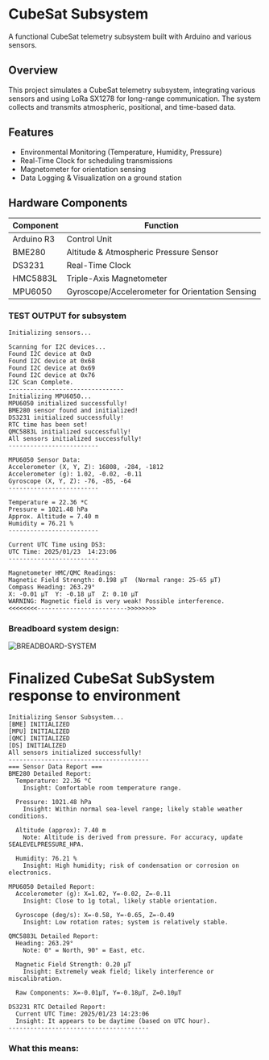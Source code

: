 # CubeSat Subsystem

A functional CubeSat telemetry subsystem built with Arduino and various sensors.

## Overview

This project simulates a CubeSat telemetry subsystem, integrating various sensors and using LoRa SX1278 for long-range communication. The system collects and transmits atmospheric, positional, and time-based data.

## Features

- Environmental Monitoring (Temperature, Humidity, Pressure)
- Real-Time Clock for scheduling transmissions
- Magnetometer for orientation sensing
- Data Logging & Visualization on a ground station

## Hardware Components

| Component        | Function                                        |
|-----------------|------------------------------------------------|
| Arduino R3 | Control Unit | 
| BME280 | Altitude & Atmospheric Pressure Sensor | 
| DS3231 | Real-Time Clock |
| HMC5883L | Triple-Axis Magnetometer |
| MPU6050 | Gyroscope/Accelerometer for Orientation Sensing |

### TEST OUTPUT for subsystem

```shell
Initializing sensors...

Scanning for I2C devices...
Found I2C device at 0xD
Found I2C device at 0x68
Found I2C device at 0x69
Found I2C device at 0x76
I2C Scan Complete.
--------------------------------
Initializing MPU6050...
MPU6050 initialized successfully!
BME280 sensor found and initialized!
DS3231 initialized successfully!
RTC time has been set!
QMC5883L initialized successfully!
All sensors initialized successfully!
-------------------------

MPU6050 Sensor Data:
Accelerometer (X, Y, Z): 16808, -284, -1812
Accelerometer (g): 1.02, -0.02, -0.11
Gyroscope (X, Y, Z): -76, -85, -64
-------------------------

Temperature = 22.36 *C
Pressure = 1021.48 hPa
Approx. Altitude = 7.40 m
Humidity = 76.21 %
-------------------------

Current UTC Time using DS3:
UTC Time: 2025/01/23  14:23:06
-------------------------

Magnetometer HMC/QMC Readings:
Magnetic Field Strength: 0.198 µT  (Normal range: 25-65 µT)
Compass Heading: 263.29° 
X: -0.01 µT  Y: -0.18 µT  Z: 0.10 µT
WARNING: Magnetic field is very weak! Possible interference.
<<<<<<<<------------------------->>>>>>>>
```
### Breadboard system design:
![BREADBOARD-SYSTEM](https://github.com/user-attachments/assets/3f7a6421-bc16-4017-bb5a-60546074a683)

# Finalized CubeSat SubSystem response to environment

```
Initializing Sensor Subsystem...
[BME] INITIALIZED
[MPU] INITIALIZED
[QMC] INITIALIZED
[DS] INITIALIZED
All sensors initialized successfully!
---------------------------------------
=== Sensor Data Report ===
BME280 Detailed Report:
  Temperature: 22.36 °C
    Insight: Comfortable room temperature range.

  Pressure: 1021.48 hPa
    Insight: Within normal sea-level range; likely stable weather conditions.

  Altitude (approx): 7.40 m
    Note: Altitude is derived from pressure. For accuracy, update SEALEVELPRESSURE_HPA.

  Humidity: 76.21 %
    Insight: High humidity; risk of condensation or corrosion on electronics.

MPU6050 Detailed Report:
  Accelerometer (g): X=1.02, Y=-0.02, Z=-0.11
    Insight: Close to 1g total, likely stable orientation.

  Gyroscope (deg/s): X=-0.58, Y=-0.65, Z=-0.49
    Insight: Low rotation rates; system is relatively stable.

QMC5883L Detailed Report:
  Heading: 263.29°
    Note: 0° = North, 90° = East, etc.

  Magnetic Field Strength: 0.20 µT
    Insight: Extremely weak field; likely interference or miscalibration.

  Raw Components: X=-0.01µT, Y=-0.18µT, Z=0.10µT

DS3231 RTC Detailed Report:
  Current UTC Time: 2025/01/23 14:23:06
  Insight: It appears to be daytime (based on UTC hour).
---------------------------------------

```

### What this means:
